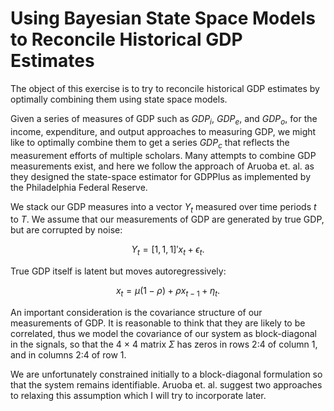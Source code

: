 # Using Bayesian State Space Models to Reconcile Historical GDP Estimates

The object of this exercise is to try to reconcile historical GDP 
estimates by optimally combining them using state space models.

Given a series of measures of GDP such as $GDP_i$, $GDP_e$, and 
$GDP_o$, for the income, expenditure, and output approaches to measuring GDP, we might like to optimally combine them to get a series $GDP_c$ that reflects the measurement efforts of multiple scholars. Many attempts to combine GDP measurements exist, and here we follow the approach of Aruoba et. al. as they designed the state-space estimator for GDPPlus as implemented by the Philadelphia Federal Reserve.

We stack our GDP measures into a vector $Y_t$ measured over time periods $t$ to $T$. We assume that our measurements of GDP are generated by true GDP, but are corrupted by noise:

$$
Y_t = [1, 1, 1]' x_t + \epsilon_t.
$$

True GDP itself is latent but moves autoregressively:

$$
x_t = \mu (1 - \rho) + \rho x_{t-1} + \eta_t.
$$

An important consideration is the covariance structure of our measurements of GDP. It is reasonable to think that they are likely to be correlated, thus we model the covariance of our system as block-diagonal in the signals, so that the 4 $\times$ 4 matrix $\Sigma$ has zeros in rows 2:4 of column 1, and in columns 2:4 of row 1.

We are unfortunately constrained initially to a block-diagonal formulation 
so that the system remains identifiable. Aruoba et. al. suggest two approaches to relaxing this assumption which I will try to incorporate later.